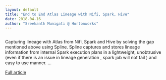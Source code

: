 ```yaml
---
layout: default
title: "End to End Atlas Lineage with Nifi, Spark, Hive"
date: 2018-04-16
author: "Sreekanth Munigati @ Hortonworks"
---
```


<img src="https://community.cloudera.com/t5/image/serverpage/image-id/9253i9C4DE50D2C268DC6/image-dimensions/2500?v=v2&px=-1" alt="" />

Capturing lineage with Atlas from Nifi, Spark and Hive by solving the gap mentioned above using Spline. Spline captures and stores lineage information from internal Spark execution plans in a lightweight, unobtrusive (even if there is an issue in lineage generation , spark job will not fail ) and easy to use manner. ...

[Full article](https://community.hortonworks.com/articles/186772/end-to-end-atlas-lineage-with-nifi-spark-hive.html)<br>
